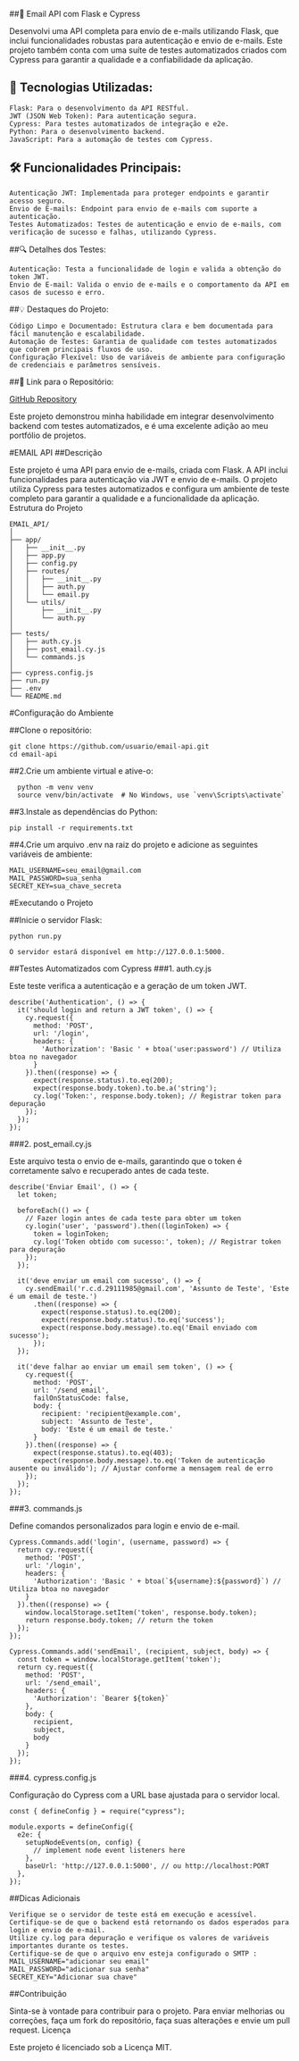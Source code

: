 ##📧 Email API com Flask e Cypress

Desenvolvi uma API completa para envio de e-mails utilizando Flask, que inclui funcionalidades robustas para autenticação e envio de e-mails. Este projeto também conta com uma suíte de testes automatizados criados com Cypress para garantir a qualidade e a confiabilidade da aplicação.

## 🔧 Tecnologias Utilizadas:

    Flask: Para o desenvolvimento da API RESTful.
    JWT (JSON Web Token): Para autenticação segura.
    Cypress: Para testes automatizados de integração e e2e.
    Python: Para o desenvolvimento backend.
    JavaScript: Para a automação de testes com Cypress.

## 🛠 Funcionalidades Principais:

    Autenticação JWT: Implementada para proteger endpoints e garantir acesso seguro.
    Envio de E-mails: Endpoint para envio de e-mails com suporte a autenticação.
    Testes Automatizados: Testes de autenticação e envio de e-mails, com verificação de sucesso e falhas, utilizando Cypress.

##🔍 Detalhes dos Testes:

    Autenticação: Testa a funcionalidade de login e valida a obtenção do token JWT.
    Envio de E-mail: Valida o envio de e-mails e o comportamento da API em casos de sucesso e erro.

##💡 Destaques do Projeto:

    Código Limpo e Documentado: Estrutura clara e bem documentada para fácil manutenção e escalabilidade.
    Automação de Testes: Garantia de qualidade com testes automatizados que cobrem principais fluxos de uso.
    Configuração Flexível: Uso de variáveis de ambiente para configuração de credenciais e parâmetros sensíveis.

##🔗 Link para o Repositório: 

   [ GitHub Repository](https://github.com/RicardoOliver/Email_API_Python_E_Cypress/tree/main)

Este projeto demonstrou minha habilidade em integrar desenvolvimento backend com testes automatizados, e é uma excelente adição ao meu portfólio de projetos.


#EMAIL API
##Descrição

Este projeto é uma API para envio de e-mails, criada com Flask. A API inclui funcionalidades para autenticação via JWT e envio de e-mails. O projeto utiliza Cypress para testes automatizados e configura um ambiente de teste completo para garantir a qualidade e a funcionalidade da aplicação.
Estrutura do Projeto

    EMAIL_API/
    │
    ├── app/
    │   ├── __init__.py
    │   ├── app.py
    │   ├── config.py
    │   ├── routes/
    │   │   ├── __init__.py
    │   │   ├── auth.py
    │   │   └── email.py
    │   └── utils/
    │       ├── __init__.py
    │       └── auth.py
    │
    ├── tests/
    │   ├── auth.cy.js
    │   ├── post_email.cy.js
    │   └── commands.js
    │
    ├── cypress.config.js
    ├── run.py
    ├── .env
    └── README.md

#Configuração do Ambiente

##Clone o repositório:

    git clone https://github.com/usuario/email-api.git
    cd email-api

##2.Crie um ambiente virtual e ative-o:

      python -m venv venv
      source venv/bin/activate  # No Windows, use `venv\Scripts\activate`

##3.Instale as dependências do Python:

    pip install -r requirements.txt
    
##4.Crie um arquivo .env na raiz do projeto e adicione as seguintes variáveis de ambiente:

    MAIL_USERNAME=seu_email@gmail.com
    MAIL_PASSWORD=sua_senha
    SECRET_KEY=sua_chave_secreta

#Executando o Projeto

##Inicie o servidor Flask:

    python run.py

    O servidor estará disponível em http://127.0.0.1:5000.

##Testes Automatizados com Cypress
###1. auth.cy.js

Este teste verifica a autenticação e a geração de um token JWT.

```
describe('Authentication', () => {
  it('should login and return a JWT token', () => {
    cy.request({
      method: 'POST',
      url: '/login',
      headers: {
        'Authorization': 'Basic ' + btoa('user:password') // Utiliza btoa no navegador
      }
    }).then((response) => {
      expect(response.status).to.eq(200);
      expect(response.body.token).to.be.a('string');
      cy.log('Token:', response.body.token); // Registrar token para depuração
    });
  });
});
```

###2. post_email.cy.js

Este arquivo testa o envio de e-mails, garantindo que o token é corretamente salvo e recuperado antes de cada teste.
```
describe('Enviar Email', () => {
  let token;

  beforeEach(() => {
    // Fazer login antes de cada teste para obter um token
    cy.login('user', 'password').then((loginToken) => {
      token = loginToken;
      cy.log('Token obtido com sucesso:', token); // Registrar token para depuração
    });
  });

  it('deve enviar um email com sucesso', () => {
    cy.sendEmail('r.c.d.29111985@gmail.com', 'Assunto de Teste', 'Este é um email de teste.')
      .then((response) => {
        expect(response.status).to.eq(200);
        expect(response.body.status).to.eq('success');
        expect(response.body.message).to.eq('Email enviado com sucesso');
      });
  });

  it('deve falhar ao enviar um email sem token', () => {
    cy.request({
      method: 'POST',
      url: '/send_email',
      failOnStatusCode: false,
      body: {
        recipient: 'recipient@example.com',
        subject: 'Assunto de Teste',
        body: 'Este é um email de teste.'
      }
    }).then((response) => {
      expect(response.status).to.eq(403);
      expect(response.body.message).to.eq('Token de autenticação ausente ou inválido'); // Ajustar conforme a mensagem real de erro
    });
  });
});
```

###3. commands.js

Define comandos personalizados para login e envio de e-mail.
```
Cypress.Commands.add('login', (username, password) => {
  return cy.request({
    method: 'POST',
    url: '/login',
    headers: {
      'Authorization': 'Basic ' + btoa(`${username}:${password}`) // Utiliza btoa no navegador
    }
  }).then((response) => {
    window.localStorage.setItem('token', response.body.token);
    return response.body.token; // return the token
  });
});

Cypress.Commands.add('sendEmail', (recipient, subject, body) => {
  const token = window.localStorage.getItem('token');
  return cy.request({
    method: 'POST',
    url: '/send_email',
    headers: {
      'Authorization': `Bearer ${token}`
    },
    body: {
      recipient,
      subject,
      body
    }
  });
});
```

###4. cypress.config.js

Configuração do Cypress com a URL base ajustada para o servidor local.
```
const { defineConfig } = require("cypress");

module.exports = defineConfig({
  e2e: {
    setupNodeEvents(on, config) {
      // implement node event listeners here
    },
    baseUrl: 'http://127.0.0.1:5000', // ou http://localhost:PORT
  },
});
```


##Dicas Adicionais

    Verifique se o servidor de teste está em execução e acessível.
    Certifique-se de que o backend está retornando os dados esperados para login e envio de e-mail.
    Utilize cy.log para depuração e verifique os valores de variáveis importantes durante os testes.
    Certifique-se de que o arquivo env esteja configurado o SMTP :
    MAIL_USERNAME="adicionar seu email"
    MAIL_PASSWORD="adicionar sua senha"
    SECRET_KEY="Adicionar sua chave"



##Contribuição

Sinta-se à vontade para contribuir para o projeto. Para enviar melhorias ou correções, faça um fork do repositório, faça suas alterações e envie um pull request.
Licença

Este projeto é licenciado sob a Licença MIT.




